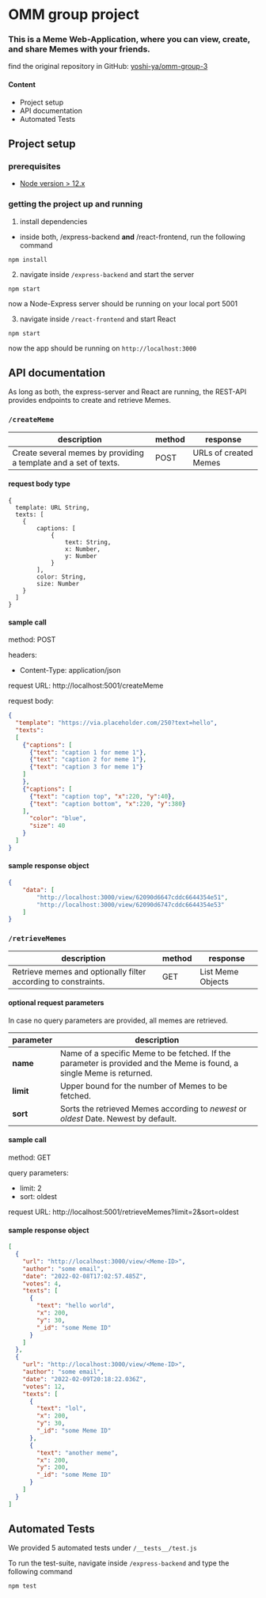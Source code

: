 # OMM group project

### This is a Meme Web-Application, where you can view, create, and share Memes with your friends.

find the original repository in GitHub: [yoshi-ya/omm-group-3](https://github.com/yoshi-ya/omm-group-3)

#### Content

* Project setup
* API documentation
* Automated Tests

## Project setup

### prerequisites

* [Node version > 12.x](https://nodejs.org/en/download/)

### getting the project up and running

1. install dependencies

* inside both, /express-backend **and** /react-frontend, run the following command

````shell
npm install
````

2. navigate inside `/express-backend` and start the server

````shell
npm start
````

now a Node-Express server should be running on your local port 5001

3. navigate inside `/react-frontend` and start React

````shell
npm start
````

now the app should be running on `http://localhost:3000`

## API documentation

As long as both, the express-server and React are running, the REST-API provides endpoints to create and retrieve Memes.

### `/createMeme`

|description|method|response|
|---|---|---|
|Create several memes by providing a template and a set of texts.|POST|URLs of created Memes|

#### request body type

```
{
  template: URL String,
  texts: [
    {
        captions: [
            {
                text: String,
                x: Number,
                y: Number
            }
        ],
        color: String,
        size: Number
    }
  ]
}
```

#### sample call

method: POST

headers:

* Content-Type: application/json

request URL: http://localhost:5001/createMeme

request body:

```json
{
  "template": "https://via.placeholder.com/250?text=hello",
  "texts":
  [
    {"captions": [
      {"text": "caption 1 for meme 1"},
      {"text": "caption 2 for meme 1"},
      {"text": "caption 3 for meme 1"}
    ]
    },
    {"captions": [
      {"text": "caption top", "x":220, "y":40},
      {"text": "caption bottom", "x":220, "y":380}
    ],
      "color": "blue",
      "size": 40
    }
  ]
}
```

#### sample response object

```json
{
    "data": [
        "http://localhost:3000/view/62090d6647cddc6644354e51",
        "http://localhost:3000/view/62090d6747cddc6644354e53"
    ]
}
```

### `/retrieveMemes`

|description|method|response|
|---|---|---|
|Retrieve memes and optionally filter according to constraints.|GET|List Meme Objects|

#### optional request parameters

In case no query parameters are provided, all memes are retrieved.

|parameter|description|
|---|---|
|**name**|Name of a specific Meme to be fetched. If the parameter is provided and the Meme is found, a single Meme is returned.|
|**limit**|Upper bound for the number of Memes to be fetched.|
|**sort**|Sorts the retrieved Memes according to _newest_ or _oldest_ Date. Newest by default.|

#### sample call

method: GET

query parameters:

* limit: 2
* sort: oldest

request URL: http://localhost:5001/retrieveMemes?limit=2&sort=oldest

#### sample response object

```json
[
  {
    "url": "http://localhost:3000/view/<Meme-ID>",
    "author": "some email",
    "date": "2022-02-08T17:02:57.485Z",
    "votes": 4,
    "texts": [
      {
        "text": "hello world",
        "x": 200,
        "y": 30,
        "_id": "some Meme ID"
      }
    ]
  },
  {
    "url": "http://localhost:3000/view/<Meme-ID>",
    "author": "some email",
    "date": "2022-02-09T20:18:22.036Z",
    "votes": 12,
    "texts": [
      {
        "text": "lol",
        "x": 200,
        "y": 30,
        "_id": "some Meme ID"
      },
      {
        "text": "another meme",
        "x": 200,
        "y": 200,
        "_id": "some Meme ID"
      }
    ]
  }
]
```

## Automated Tests

We provided 5 automated tests under `/__tests__/test.js`

To run the test-suite, navigate inside `/express-backend` and type the following command

````shell
npm test
````